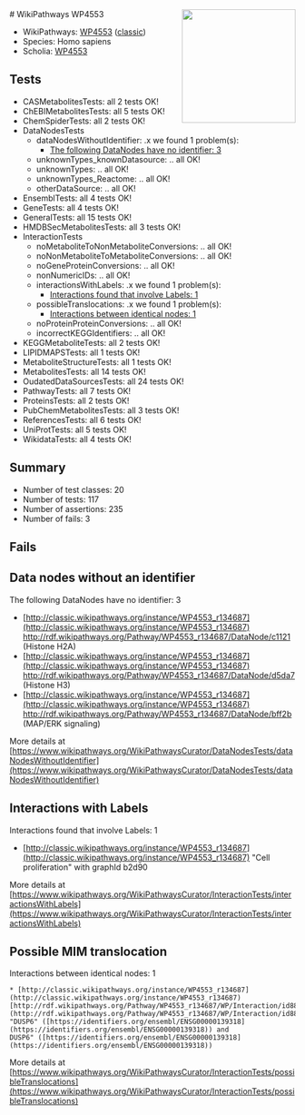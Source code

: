 <img style="float: right; width: 200px" src="https://upload.wikimedia.org/wikipedia/commons/thumb/8/83/Wplogo_with_text_500.png/640px-Wplogo_with_text_500.png" />
# WikiPathways WP4553

* WikiPathways: [WP4553](https://wikipathways.org/pathways/WP4553) ([classic](https://classic.wikipathways.org/instance/WP4553))
* Species: Homo sapiens
* Scholia: [WP4553](https://scholia.toolforge.org/wikipathways/WP4553)
## Tests
* CASMetabolitesTests: all 2 tests OK!
* ChEBIMetabolitesTests: all 5 tests OK!
* ChemSpiderTests: all 2 tests OK!
* DataNodesTests
    * dataNodesWithoutIdentifier: .x we found 1 problem(s):
        * [The following DataNodes have no identifier: 3](#d2d32fa2)
    * unknownTypes_knownDatasource: .. all OK!
    * unknownTypes: .. all OK!
    * unknownTypes_Reactome: .. all OK!
    * otherDataSource: .. all OK!
* EnsemblTests: all 4 tests OK!
* GeneTests: all 4 tests OK!
* GeneralTests: all 15 tests OK!
* HMDBSecMetabolitesTests: all 3 tests OK!
* InteractionTests
    * noMetaboliteToNonMetaboliteConversions: .. all OK!
    * noNonMetaboliteToMetaboliteConversions: .. all OK!
    * noGeneProteinConversions: .. all OK!
    * nonNumericIDs: .. all OK!
    * interactionsWithLabels: .x we found 1 problem(s):
        * [Interactions found that involve Labels: 1](#630d2678)
    * possibleTranslocations: .x we found 1 problem(s):
        * [Interactions between identical nodes: 1](#1c118206)
    * noProteinProteinConversions: .. all OK!
    * incorrectKEGGIdentifiers: .. all OK!
* KEGGMetaboliteTests: all 2 tests OK!
* LIPIDMAPSTests: all 1 tests OK!
* MetaboliteStructureTests: all 1 tests OK!
* MetabolitesTests: all 14 tests OK!
* OudatedDataSourcesTests: all 24 tests OK!
* PathwayTests: all 7 tests OK!
* ProteinsTests: all 2 tests OK!
* PubChemMetabolitesTests: all 3 tests OK!
* ReferencesTests: all 6 tests OK!
* UniProtTests: all 5 tests OK!
* WikidataTests: all 4 tests OK!


## Summary

* Number of test classes: 20
* Number of tests: 117
* Number of assertions: 235
* Number of fails: 3

## Fails

<a name="d2d32fa2" />

## Data nodes without an identifier

The following DataNodes have no identifier: 3

* [http://classic.wikipathways.org/instance/WP4553_r134687](http://classic.wikipathways.org/instance/WP4553_r134687) http://rdf.wikipathways.org/Pathway/WP4553_r134687/DataNode/c1121 (Histone H2A)
* [http://classic.wikipathways.org/instance/WP4553_r134687](http://classic.wikipathways.org/instance/WP4553_r134687) http://rdf.wikipathways.org/Pathway/WP4553_r134687/DataNode/d5da7 (Histone H3)
* [http://classic.wikipathways.org/instance/WP4553_r134687](http://classic.wikipathways.org/instance/WP4553_r134687) http://rdf.wikipathways.org/Pathway/WP4553_r134687/DataNode/bff2b (MAP/ERK signaling)


More details at [https://www.wikipathways.org/WikiPathwaysCurator/DataNodesTests/dataNodesWithoutIdentifier](https://www.wikipathways.org/WikiPathwaysCurator/DataNodesTests/dataNodesWithoutIdentifier)

<a name="630d2678" />

## Interactions with Labels

Interactions found that involve Labels: 1

* [http://classic.wikipathways.org/instance/WP4553_r134687](http://classic.wikipathways.org/instance/WP4553_r134687) "Cell proliferation" with graphId b2d90


More details at [https://www.wikipathways.org/WikiPathwaysCurator/InteractionTests/interactionsWithLabels](https://www.wikipathways.org/WikiPathwaysCurator/InteractionTests/interactionsWithLabels)

<a name="1c118206" />

## Possible MIM translocation

Interactions between identical nodes: 1
```
* [http://classic.wikipathways.org/instance/WP4553_r134687](http://classic.wikipathways.org/instance/WP4553_r134687) [http://rdf.wikipathways.org/Pathway/WP4553_r134687/WP/Interaction/id880267f4](http://rdf.wikipathways.org/Pathway/WP4553_r134687/WP/Interaction/id880267f4) "DUSP6" ([https://identifiers.org/ensembl/ENSG00000139318](https://identifiers.org/ensembl/ENSG00000139318)) and 
DUSP6" ([https://identifiers.org/ensembl/ENSG00000139318](https://identifiers.org/ensembl/ENSG00000139318))
```

More details at [https://www.wikipathways.org/WikiPathwaysCurator/InteractionTests/possibleTranslocations](https://www.wikipathways.org/WikiPathwaysCurator/InteractionTests/possibleTranslocations)

